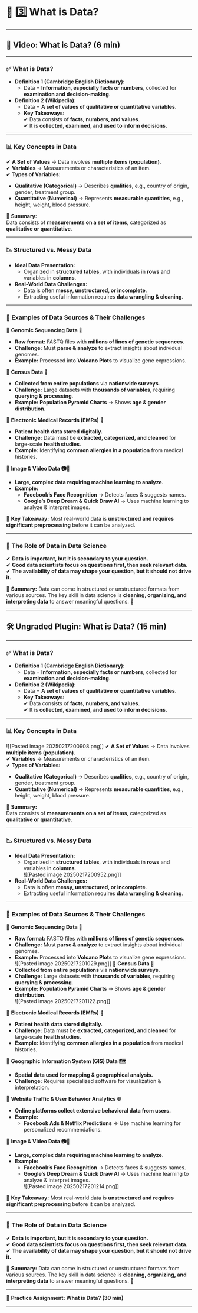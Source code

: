 # **📌 3️⃣ What is Data?**

---

## 🎥 **Video: What is Data? (6 min)**

---

### **✅ What is Data?**  

- **Definition 1 (Cambridge English Dictionary):**  
  - Data = **Information, especially facts or numbers**, collected for **examination and decision-making**.  
- **Definition 2 (Wikipedia):**  
  - Data = **A set of values of qualitative or quantitative variables**.  
  - **Key Takeaways:**  
    ✔ Data consists of **facts, numbers, and values**.  
    ✔ It is **collected, examined, and used to inform decisions**.  

---

### **📊 Key Concepts in Data**  

✔ **A Set of Values** → Data involves **multiple items (population)**.  
✔ **Variables** → Measurements or characteristics of an item.  
✔ **Types of Variables:**  
  - **Qualitative (Categorical)** → Describes **qualities**, e.g., country of origin, gender, treatment group.  
  - **Quantitative (Numerical)** → Represents **measurable quantities**, e.g., height, weight, blood pressure.  

📌 **Summary:**  
Data consists of **measurements on a set of items**, categorized as **qualitative or quantitative**.  

---

### **📉 Structured vs. Messy Data**  

- **Ideal Data Presentation:**  
  - Organized in **structured tables**, with individuals in **rows** and variables in **columns**.  
- **Real-World Data Challenges:**  
  - Data is often **messy, unstructured, or incomplete**.  
  - Extracting useful information requires **data wrangling & cleaning**.  

---

### **📂 Examples of Data Sources & Their Challenges**  


🔹 **Genomic Sequencing Data 🧬**  
- **Raw format:** FASTQ files with **millions of lines of genetic sequences**.  
- **Challenge:** Must **parse & analyze** to extract insights about individual genomes.  
- **Example:** Processed into **Volcano Plots** to visualize gene expressions.  

🔹 **Census Data 🏢**  
- **Collected from entire populations** via **nationwide surveys**.  
- **Challenge:** Large datasets with **thousands of variables**, requiring **querying & processing**.  
- **Example:** **Population Pyramid Charts** → Shows **age & gender distribution**.  

🔹 **Electronic Medical Records (EMRs) 🏥**  
- **Patient health data stored digitally.**  
- **Challenge:** Data must be **extracted, categorized, and cleaned** for large-scale **health studies**.  
- **Example:** Identifying **common allergies in a population** from medical histories.  

🔹 **Image & Video Data 📷🎥**  
- **Large, complex data requiring machine learning to analyze.**  
- **Example:**  
  - **Facebook’s Face Recognition** → Detects faces & suggests names.  
  - **Google’s Deep Dream & Quick Draw AI** → Uses machine learning to analyze & interpret images.  

📌 **Key Takeaway:** Most real-world data is **unstructured and requires significant preprocessing** before it can be analyzed.  

---

### **📌 The Role of Data in Data Science**  

✔ **Data is important, but it is secondary to your question.**  
✔ **Good data scientists focus on questions first, then seek relevant data.**  
✔ **The availability of data may shape your question, but it should not drive it.**  

📌 **Summary:** Data can come in structured or unstructured formats from various sources. The key skill in data science is **cleaning, organizing, and interpreting data** to answer meaningful questions. 🚀

---

## 🛠 **Ungraded Plugin: What is Data? (15 min)**

---

### **✅ What is Data?**  

- **Definition 1 (Cambridge English Dictionary):**  
  - Data = **Information, especially facts or numbers**, collected for **examination and decision-making**.  
- **Definition 2 (Wikipedia):**  
  - Data = **A set of values of qualitative or quantitative variables**.  
  - **Key Takeaways:**  
    ✔ Data consists of **facts, numbers, and values**.  
    ✔ It is **collected, examined, and used to inform decisions**.  

---

### **📊 Key Concepts in Data**  

![[Pasted image 20250217200908.png]]
✔ **A Set of Values** → Data involves **multiple items (population)**.  
✔ **Variables** → Measurements or characteristics of an item.  
✔ **Types of Variables:**  
  - **Qualitative (Categorical)** → Describes **qualities**, e.g., country of origin, gender, treatment group.  
  - **Quantitative (Numerical)** → Represents **measurable quantities**, e.g., height, weight, blood pressure.  

📌 **Summary:**  
Data consists of **measurements on a set of items**, categorized as **qualitative or quantitative**.  

---

### **📉 Structured vs. Messy Data**  

- **Ideal Data Presentation:**  
  - Organized in **structured tables**, with individuals in **rows** and variables in **columns**.  
![[Pasted image 20250217200952.png]]
- **Real-World Data Challenges:**  
  - Data is often **messy, unstructured, or incomplete**.  
  - Extracting useful information requires **data wrangling & cleaning**.  

---

### **📂 Examples of Data Sources & Their Challenges**  

🔹 **Genomic Sequencing Data 🧬**  
- **Raw format:** FASTQ files with **millions of lines of genetic sequences**.  
- **Challenge:** Must **parse & analyze** to extract insights about individual genomes.  
- **Example:** Processed into **Volcano Plots** to visualize gene expressions.  
![[Pasted image 20250217201029.png]]
🔹 **Census Data 🏢**  
- **Collected from entire populations** via **nationwide surveys**.  
- **Challenge:** Large datasets with **thousands of variables**, requiring **querying & processing**.  
- **Example:** **Population Pyramid Charts** → Shows **age & gender distribution**.  
![[Pasted image 20250217201122.png]]

🔹 **Electronic Medical Records (EMRs) 🏥**  
- **Patient health data stored digitally.**  
- **Challenge:** Data must be **extracted, categorized, and cleaned** for large-scale **health studies**.  
- **Example:** Identifying **common allergies in a population** from medical histories.  

🔹 **Geographic Information System (GIS) Data 🗺️**  
- **Spatial data used for mapping & geographical analysis.**  
- **Challenge:** Requires specialized software for visualization & interpretation.  

🔹 **Website Traffic & User Behavior Analytics 🌐**  
- **Online platforms collect extensive behavioral data from users.**  
- **Example:**  
  - **Facebook Ads & Netflix Predictions** → Use machine learning for personalized recommendations.  

🔹 **Image & Video Data 📷🎥**  
- **Large, complex data requiring machine learning to analyze.**  
- **Example:**  
  - **Facebook’s Face Recognition** → Detects faces & suggests names.  
  - **Google’s Deep Dream & Quick Draw AI** → Uses machine learning to analyze & interpret images.  
![[Pasted image 20250217201214.png]]

📌 **Key Takeaway:** Most real-world data is **unstructured and requires significant preprocessing** before it can be analyzed.  

---

### **📌 The Role of Data in Data Science**  
✔ **Data is important, but it is secondary to your question.**  
✔ **Good data scientists focus on questions first, then seek relevant data.**  
✔ **The availability of data may shape your question, but it should not drive it.**  

📌 **Summary:** Data can come in structured or unstructured formats from various sources. The key skill in data science is **cleaning, organizing, and interpreting data** to answer meaningful questions. 🚀

---

📝 **Practice Assignment: What is Data? (30 min)**



---


